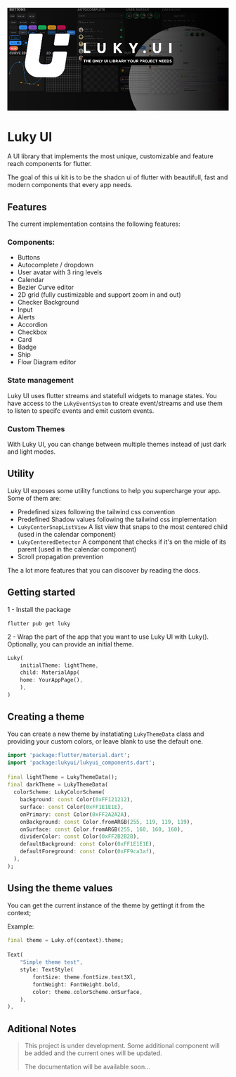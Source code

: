 ![Luky UI splashscreen](assets/splashscreen.png)

# Luky UI

A UI library that implements the most unique, customizable and feature reach components for flutter.

The goal of this ui kit is to be the shadcn ui of flutter with beautifull, fast and modern components that every app needs.

## Features

The current implementation contains the following features:
### Components:
- Buttons
- Autocomplete / dropdown
- User avatar with 3 ring levels
- Calendar
- Bezier Curve editor
- 2D grid (fully custimizable and support zoom in and out)
- Checker Background
- Input
- Alerts
- Accordion
- Checkbox
- Card
- Badge
- Ship
- Flow Diagram editor

### State management
Luky UI uses flutter streams and statefull widgets to manage states.
You have access to the `LukyEventSystem` to create event/streams and use them to listen to specifc events and emit custom events.

### Custom Themes
With Luky UI, you can change between multiple themes instead of just dark and light modes.

## Utility
Luky UI exposes some utility functions to help you supercharge your app.
Some of them are:
- Predefined sizes following the tailwind css convention
- Predefined Shadow values following the tailwind css implementation
- `LukyCenterSnapListView` A list view that snaps to the most centered child (used in the calendar component)
- `LukyCenteredDetector` A component that checks if it's on the midle of its parent (used in the calendar component)
- Scroll propagation prevention

The a lot more features that you can discover by reading the docs.

## Getting started
1 - Install the package

`flutter pub get luky`

2 - Wrap the part of the app that you want to use Luky UI with Luky().
Optionally, you can provide an initial theme.

```dart
Luky(
    initialTheme: lightTheme,
    child: MaterialApp(
    home: YourAppPage(),
    ),
)
```

## Creating a theme
You can create a new theme by instatiating `LukyThemeData` class and providing your custom colors, or leave blank to use the default one.

```dart
import 'package:flutter/material.dart';
import 'package:lukyui/lukyui_components.dart';

final lightTheme = LukyThemeData();
final darkTheme = LukyThemeData(
  colorScheme: LukyColorScheme(
    background: const Color(0xFF121212),
    surface: const Color(0xFF1E1E1E),
    onPrimary: const Color(0xFF2A2A2A),
    onBackground: const Color.fromARGB(255, 119, 119, 119),
    onSurface: const Color.fromARGB(255, 160, 160, 160),
    dividerColor: const Color(0xFF2B2B2B),
    defaultBackground: const Color(0xFF1E1E1E),
    defaultForeground: const Color(0xFF9ca3af),
  ),
);
```

## Using the theme values
You can get the current instance of the theme by gettingt it from the context;

Example:
```dart
final theme = Luky.of(context).theme;

Text(
    "Simple theme test",
    style: TextStyle(
        fontSize: theme.fontSize.text3Xl,
        fontWeight: FontWeight.bold,
        color: theme.colorScheme.onSurface,
    ),
),
```

## Aditional Notes
>This project is under development. Some additional component will be added and the current ones will be updated.
> 
>The documentation will be available soon...
